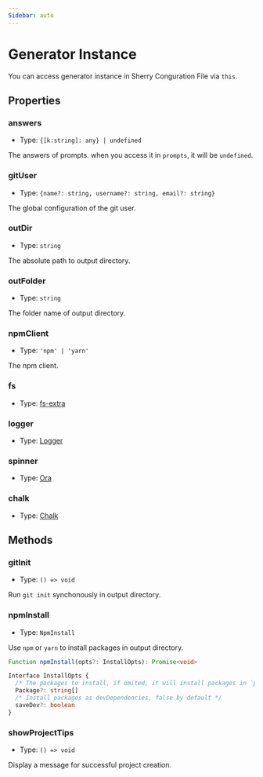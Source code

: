 ```yaml
---
Sidebar: auto
---
```


# Generator Instance

You can access generator instance in Sherry Conguration File via `this`.

## Properties

### answers

- Type: `{[k:string]: any} | undefined`

The answers of prompts. when you access it in `prompts`, it will be `undefined`.

### gitUser

- Type: `{name?: string, username?: string, email?: string}`

The global configuration of the git user.

### outDir

- Type: `string`

The absolute path to output directory.

### outFolder

- Type: `string`

The folder name of output directory.

### npmClient

- Type: `'npm' | 'yarn'`

The npm client.

### fs

- Type: [fs-extra](https://github.com/jprichardson/node-fs-extra)

### logger

- Type: [Logger](https://github.com/saojs/sao/blob/master/lib/logger.js)

### spinner

- Type: [Ora](https://github.com/sindresorhus/ora)

### chalk

- Type: [Chalk](https://github.com/chalk/chalk)

## Methods

### gitInit

- Type: `() => void`

Run `git init` synchonously in output directory.

### npmInstall

- Type: `NpmInstall`

Use `npm` or `yarn` to install packages in output directory.

```ts
Function npmInstall(opts?: InstallOpts): Promise<void>

Interface InstallOpts {
  /* The packages to install, if omited, it will install packages in `package.json` */
  Package?: string[]
  /* Install packages as devDependencies, false by default */
  saveDev?: boolean
}
```

### showProjectTips

- Type: `() => void`

Display a message for successful project creation.
